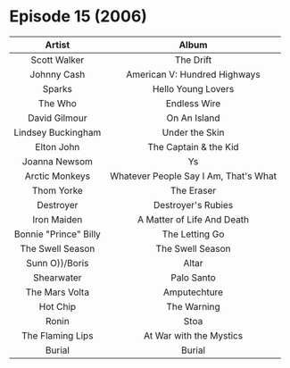 # Episode 15 (2006)

| Artist | Album |
| :---: | :---: |
| Scott Walker | The Drift |
| Johnny Cash | American V: Hundred Highways |
| Sparks | Hello Young Lovers |
| The Who | Endless Wire |
| David Gilmour | On An Island |
| Lindsey Buckingham | Under the Skin |
| Elton John | The Captain & the Kid |
| Joanna Newsom | Ys |
Arctic Monkeys | Whatever People Say I Am, That's What | I'm Not |
| Thom Yorke | The Eraser |
| Destroyer | Destroyer's Rubies |
| Iron Maiden | A Matter of Life And Death |
| Bonnie "Prince" Billy | The Letting Go |
| The Swell Season | The Swell Season |
| Sunn O))/Boris | Altar |
| Shearwater | Palo Santo |
| The Mars Volta | Amputechture |
| Hot Chip | The Warning |
| Ronin | Stoa |
| The Flaming Lips | At War with the Mystics |
| Burial | Burial |
